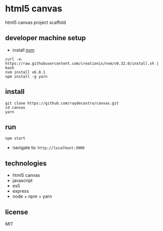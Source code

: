 # html5 canvas
html5 canvas project scaffold

## developer machine setup
* install [nvm](https://github.com/creationix/nvm#install-script)
```
curl -o- https://raw.githubusercontent.com/creationix/nvm/v0.32.0/install.sh | bash
nvm install v6.8.1
npm install -g yarn
```

## install
```
git clone https://github.com/raydecastro/canvas.git
cd canvas
yarn
```

## run
```
npm start
```
* navigate to: `http://localhost:3000`

## technologies
* html5 canvas
* javascript
* es5
* express
* node + npm + yarn

## license
MIT